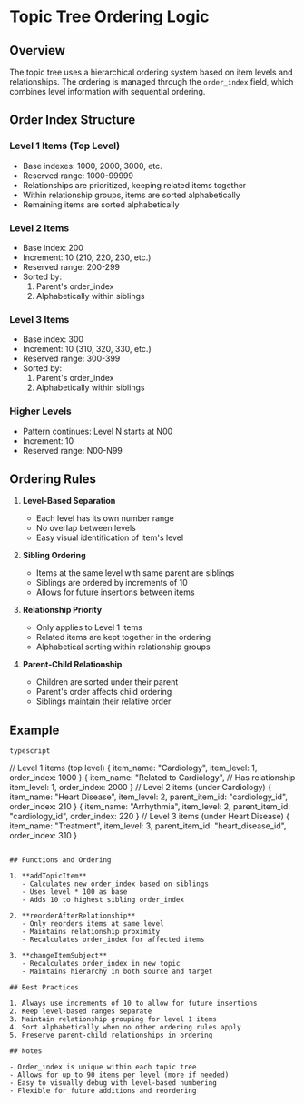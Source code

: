 # Topic Tree Ordering Logic

## Overview

The topic tree uses a hierarchical ordering system based on item levels and relationships. The ordering is managed through the `order_index` field, which combines level information with sequential ordering.

## Order Index Structure

### Level 1 Items (Top Level)

- Base indexes: 1000, 2000, 3000, etc.
- Reserved range: 1000-99999
- Relationships are prioritized, keeping related items together
- Within relationship groups, items are sorted alphabetically
- Remaining items are sorted alphabetically

### Level 2 Items

- Base index: 200
- Increment: 10 (210, 220, 230, etc.)
- Reserved range: 200-299
- Sorted by:
  1. Parent's order_index
  2. Alphabetically within siblings

### Level 3 Items

- Base index: 300
- Increment: 10 (310, 320, 330, etc.)
- Reserved range: 300-399
- Sorted by:
  1. Parent's order_index
  2. Alphabetically within siblings

### Higher Levels

- Pattern continues: Level N starts at N00
- Increment: 10
- Reserved range: N00-N99

## Ordering Rules

1. **Level-Based Separation**

   - Each level has its own number range
   - No overlap between levels
   - Easy visual identification of item's level

2. **Sibling Ordering**

   - Items at the same level with same parent are siblings
   - Siblings are ordered by increments of 10
   - Allows for future insertions between items

3. **Relationship Priority**

   - Only applies to Level 1 items
   - Related items are kept together in the ordering
   - Alphabetical sorting within relationship groups

4. **Parent-Child Relationship**
   - Children are sorted under their parent
   - Parent's order affects child ordering
   - Siblings maintain their relative order

## Example

    typescript

// Level 1 items (top level)
{
item_name: "Cardiology",
item_level: 1,
order_index: 1000
}
{
item_name: "Related to Cardiology", // Has relationship
item_level: 1,
order_index: 2000
}
// Level 2 items (under Cardiology)
{
item_name: "Heart Disease",
item_level: 2,
parent_item_id: "cardiology_id",
order_index: 210
}
{
item_name: "Arrhythmia",
item_level: 2,
parent_item_id: "cardiology_id",
order_index: 220
}
// Level 3 items (under Heart Disease)
{
item_name: "Treatment",
item_level: 3,
parent_item_id: "heart_disease_id",
order_index: 310
}

```

## Functions and Ordering

1. **addTopicItem**
   - Calculates new order_index based on siblings
   - Uses level * 100 as base
   - Adds 10 to highest sibling order_index

2. **reorderAfterRelationship**
   - Only reorders items at same level
   - Maintains relationship proximity
   - Recalculates order_index for affected items

3. **changeItemSubject**
   - Recalculates order_index in new topic
   - Maintains hierarchy in both source and target

## Best Practices

1. Always use increments of 10 to allow for future insertions
2. Keep level-based ranges separate
3. Maintain relationship grouping for level 1 items
4. Sort alphabetically when no other ordering rules apply
5. Preserve parent-child relationships in ordering

## Notes

- Order_index is unique within each topic tree
- Allows for up to 90 items per level (more if needed)
- Easy to visually debug with level-based numbering
- Flexible for future additions and reordering
```

